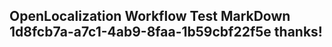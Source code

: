 <properties
ms.topic="hero-topic"
ms.test1="hero-topic"
ms.test2="test"/>


## OpenLocalization Workflow Test MarkDown 1d8fcb7a-a7c1-4ab9-8faa-1b59cbf22f5e thanks!



<!--HONumber=Jul16_HO3-->



